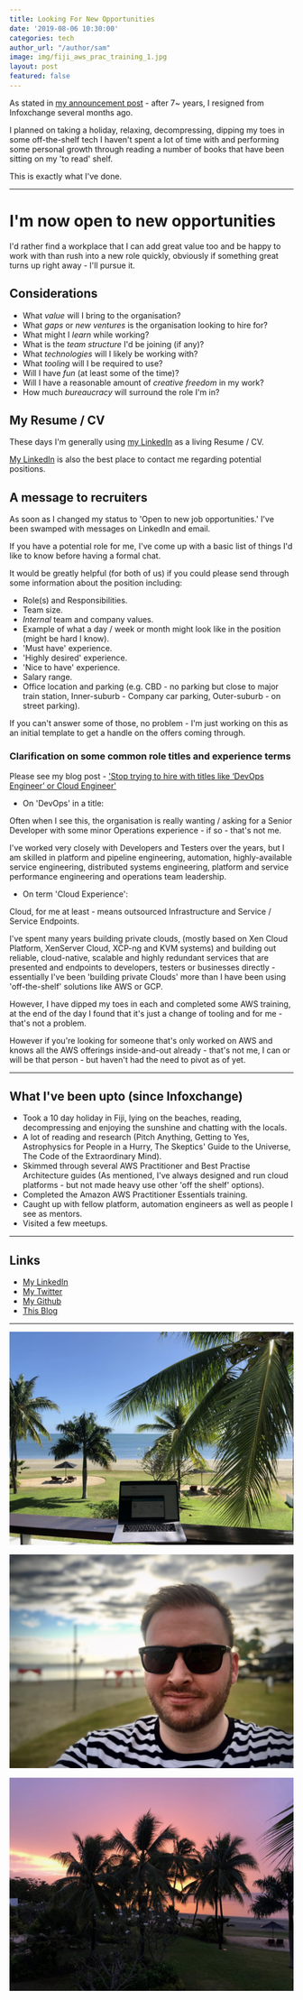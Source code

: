 ```yaml
---
title: Looking For New Opportunities
date: '2019-08-06 10:30:00'
categories: tech
author_url: "/author/sam"
image: img/fiji_aws_prac_training_1.jpg
layout: post
featured: false
---
```


As stated in [my announcement post](https://smcleod.net/tech/2019/06/29/leaving-infoxchange.html) - after 7~ years, I resigned from Infoxchange several months ago.

I planned on taking a holiday, relaxing, decompressing, dipping my toes in some off-the-shelf tech I haven't spent a lot of time with and performing some personal growth through reading a number of books that have been sitting on my 'to read' shelf.

This is exactly what I've done.

---

# I'm now open to new opportunities

I'd rather find a workplace that I can add great value too and be happy to work with than rush into a new role quickly, obviously if something great turns up right away - I'll pursue it.

## Considerations

- What _value_ will I bring to the organisation?
- What _gaps_ or _new ventures_ is the organisation looking to hire for?
- What might I _learn_ while working?
- What is the _team structure_ I'd be joining (if any)?
- What _technologies_ will I likely be working with?
- What _tooling_ will I be required to use?
- Will I have _fun_ (at least some of the time)?
- Will I have a reasonable amount of _creative freedom_ in my work?
- How much _bureaucracy_ will surround the role I'm in?


## My Resume / CV

These days I'm generally using [my LinkedIn](https://www.linkedin.com/in/sammcj/) as a living Resume / CV.

[My LinkedIn](https://www.linkedin.com/in/sammcj/) is also the best place to contact me regarding potential positions.


## A message to recruiters

As soon as I changed my status to 'Open to new job opportunities.' I've been swamped with messages on LinkedIn and email.

If you have a potential role for me, I've come up with a basic list of things I'd like to know before having a formal chat.

It would be greatly helpful (for both of us) if you could please send through some information about the position including:

- Role(s) and Responsibilities.
- Team size.
- _Internal_ team and company values.
- Example of what a day / week or month might look like in the position (might be hard I know).
- 'Must have' experience.
- 'Highly desired' experience.
- 'Nice to have' experience.
- Salary range.
- Office location and parking (e.g. CBD - no parking but close to major train station, Inner-suburb - Company car parking, Outer-suburb - on street parking).

If you can't answer some of those, no problem - I'm just working on this as an initial template to get a handle on the offers coming through.

### Clarification on some common role titles and experience terms

Please see my blog post - ['Stop trying to hire with titles like ‘DevOps Engineer’ or Cloud Engineer'](https://smcleod.net/tech/2019/08/08/camels-and-unicorns.html)

- On 'DevOps' in a title:

Often when I see this, the organisation is really wanting / asking for a Senior Developer with some minor Operations experience - if so - that's not me.

I've worked very closely with Developers and Testers over the years, but I am skilled in platform and pipeline engineering, automation, highly-available
service engineering, distributed systems engineering, platform and service performance engineering and operations team leadership.

- On term 'Cloud Experience':

Cloud, for me at least - means outsourced Infrastructure and Service / Service Endpoints.

I've spent many years building private clouds, (mostly based on Xen Cloud Platform, XenServer Cloud, XCP-ng and KVM systems)
and building out reliable, cloud-native, scalable and highly redundant services that are presented and endpoints to developers, testers or businesses directly -
essentially I've been 'building private Clouds' more than I have been using 'off-the-shelf' solutions like AWS or GCP.

However, I have dipped my toes in each and completed some AWS training, at the end of the day I found that it's just a change of tooling and for me -
that's not a problem.

However if you're looking for someone that's only worked on AWS and knows all the AWS offerings inside-and-out already -
that's not me, I can or will be that person - but haven't had the need to pivot as of yet.

---


## What I've been upto (since Infoxchange)

- Took a 10 day holiday in Fiji, lying on the beaches, reading, decompressing and enjoying the sunshine and chatting with the locals.
- A lot of reading and research (Pitch Anything, Getting to Yes, Astrophysics for People in a Hurry, The Skeptics' Guide to the Universe, The Code of the Extraordinary Mind).
- Skimmed through several AWS Practitioner and Best Practise Architecture guides (As mentioned, I've always designed and run cloud platforms - but not made heavy use other 'off the shelf' options).
- Completed the Amazon AWS Practitioner Essentials training.
- Caught up with fellow platform, automation engineers as well as people I see as mentors.
- Visited a few meetups.


---


<a id="xcp-ng-links"></a>
## Links

- [My LinkedIn](https://www.linkedin.com/in/sammcj/)
- [My Twitter](https://twitter.com/s_mcleod)
- [My Github](https://github.com/sammcj)
- [This Blog](https://smcleod.net)


---

![](https://github.com/sammcj/smcleod_files/blob/master/images/fiji_2019/fiji_aws_prac_training_1.jpg?raw=true)

![](https://github.com/sammcj/smcleod_files/blob/master/images/fiji_2019/fiji_selfie_1.jpg?raw=true)

![](https://github.com/sammcj/smcleod_files/blob/master/images/fiji_2019/fiji_sunset_1.jpg?raw=true)